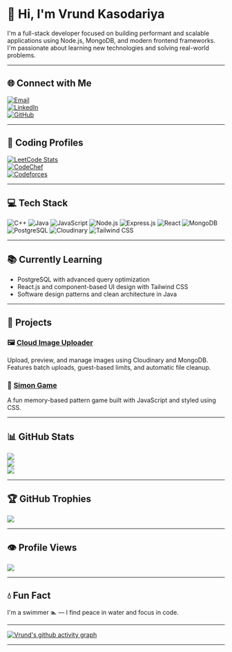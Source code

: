 # 👋 Hi, I'm Vrund Kasodariya

I'm a full-stack developer focused on building performant and scalable applications using Node.js, MongoDB, and modern frontend frameworks. I'm passionate about learning new technologies and solving real-world problems.

---

## 🌐 Connect with Me

[![Email](https://img.shields.io/badge/Email-D14836?logo=gmail&logoColor=white)](mailto:vrundkasodariya@gmail.com)  
[![LinkedIn](https://img.shields.io/badge/LinkedIn-blue?logo=linkedin&logoColor=white)](https://linkedin.com/in/vrund-kasodariya-89235425b)  
[![GitHub](https://img.shields.io/badge/GitHub-000?logo=github&logoColor=white)](https://github.com/VrundKasodariya)

---

## 🧠 Coding Profiles

[![LeetCode Stats](https://leetcard.jacoblin.cool/Vrund_Kasodariya?theme=dark&font=Roboto&ext=heatmap)](https://leetcode.com/Vrund_Kasodariya)  
[![CodeChef](https://img.shields.io/badge/CodeChef-5B4638?style=for-the-badge&logo=codechef&logoColor=white)](https://www.codechef.com/users/vrund3395)  
[![Codeforces](https://img.shields.io/badge/Codeforces-1F8ACB?style=for-the-badge&logo=codeforces&logoColor=white)](https://codeforces.com/profile/vrund)

---

## 💻 Tech Stack

![C++](https://img.shields.io/badge/C++-00599C?style=for-the-badge&logo=c%2B%2B&logoColor=white)
![Java](https://img.shields.io/badge/Java-ED8B00?style=for-the-badge&logo=java&logoColor=white)
![JavaScript](https://img.shields.io/badge/JavaScript-F7DF1E?style=for-the-badge&logo=javascript&logoColor=black)
![Node.js](https://img.shields.io/badge/Node.js-339933?style=for-the-badge&logo=node-dot-js&logoColor=white)
![Express.js](https://img.shields.io/badge/Express.js-000000?style=for-the-badge&logo=express&logoColor=white)
![React](https://img.shields.io/badge/React-20232A?style=for-the-badge&logo=react&logoColor=61DAFB)
![MongoDB](https://img.shields.io/badge/MongoDB-4EA94B?style=for-the-badge&logo=mongodb&logoColor=white)
![PostgreSQL](https://img.shields.io/badge/PostgreSQL-316192?style=for-the-badge&logo=postgresql&logoColor=white)
![Cloudinary](https://img.shields.io/badge/Cloudinary-3448C5?style=for-the-badge&logo=cloudinary&logoColor=white)
![Tailwind CSS](https://img.shields.io/badge/TailwindCSS-38B2AC?style=for-the-badge&logo=tailwind-css&logoColor=white)

---

## 📚 Currently Learning

- PostgreSQL with advanced query optimization  
- React.js and component-based UI design with Tailwind CSS  
- Software design patterns and clean architecture in Java

---

## 🚀 Projects

### 🖼 [Cloud Image Uploader](https://cloudinary-uploader-v5zg.onrender.com/)
Upload, preview, and manage images using Cloudinary and MongoDB.  
Features batch uploads, guest-based limits, and automatic file cleanup.

### 🎵 [Simon Game](https://vrundkasodariya.github.io/Simon_Game_Final/)
A fun memory-based pattern game built with JavaScript and styled using CSS.

---

## 📊 GitHub Stats

![](https://github-readme-stats.vercel.app/api?username=VrundKasodariya&theme=dark&hide_border=false&count_private=true)<br/>
![](https://github-readme-streak-stats.herokuapp.com/?user=VrundKasodariya&theme=dark&hide_border=false)<br/>
![](https://github-readme-stats.vercel.app/api/top-langs/?username=VrundKasodariya&theme=dark&hide_border=false&layout=compact)

---

## 🏆 GitHub Trophies

![](https://github-profile-trophy.vercel.app/?username=VrundKasodariya&theme=radical&no-frame=false&no-bg=true&margin-w=4)

---

## 👁️ Profile Views

![](https://komarev.com/ghpvc/?username=VrundKasodariya&style=for-the-badge)

---

## 💧 Fun Fact

I'm a swimmer 🏊 — I find peace in water and focus in code.  


---

 
[![Vrund's github activity graph](https://github-readme-activity-graph.vercel.app/graph?username=VrundKasodariya&theme=github-compact)](https://github.com/VrundKasodariya/github-readme-activity-graph)
  
---
